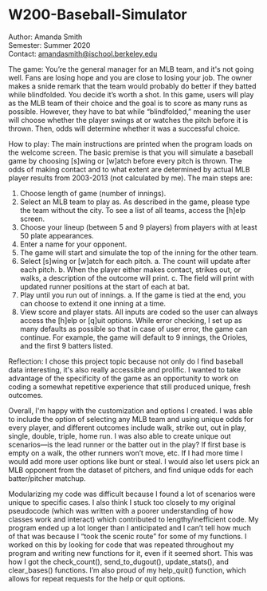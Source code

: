 # W200-Baseball-Simulator

Author: Amanda Smith\
Semester: Summer 2020\
Contact: amandasmith@ischool.berkeley.edu

The game: 
You’re the general manager for an MLB team, and it's not going well. Fans are losing hope and you are close to losing your job. The owner makes a snide remark that the team would probably do better if they batted while blindfolded. You decide it’s worth a shot. In this game, users will play as the MLB team of their choice and the goal is to score as many runs as possible. However, they have to bat while “blindfolded,” meaning the user will choose whether the player swings at or watches the pitch before it is thrown. Then, odds will determine whether it was a successful choice.

How to play:
The main instructions are printed when the program loads on the welcome screen. The basic premise is that you will simulate a baseball game by choosing [s]wing or [w]atch before every pitch is thrown. The odds of making contact and to what extent are determined by actual MLB player results from 2003-2013 (not calculated by me). The main steps are:
1. Choose length of game (number of innings).
2. Select an MLB team to play as. As described in the game, please type the team without the city. To see a
list of all teams, access the [h]elp screen.
3. Choose your lineup (between 5 and 9 players) from players with at least 50 plate appearances.
4. Enter a name for your opponent.
5. The game will start and simulate the top of the inning for the other team.
6. Select [s]wing or [w]atch for each pitch.
a. The count will update after each pitch.
b. When the player either makes contact, strikes out, or walks, a description of the outcome will
print.
c. The field will print with updated runner positions at the start of each at bat.
7. Play until you run out of innings.
a. If the game is tied at the end, you can choose to extend it one inning at a time.
8. View score and player stats.
All inputs are coded so the user can always access the [h]elp or [q]uit options. While error checking, I set up as many defaults as possible so that in case of user error, the game can continue. For example, the game will default to 9 innings, the Orioles, and the first 9 batters listed.


Reflection:
I chose this project topic because not only do I find baseball data interesting, it's also really accessible and prolific. I wanted to take advantage of the specificity of the game as an opportunity to work on coding a somewhat repetitive experience that still produced unique, fresh outcomes.

Overall, I'm happy with the customization and options I created. I was able to include the option of selecting any MLB team and using unique odds for every player, and different outcomes include walk, strike out, out in play, single, double, triple, home run. I was also able to create unique out scenarios—is the lead runner or the batter out in the play? If first base is empty on a walk, the other runners won’t move, etc. If I had more time I would add more user options like bunt or steal. I would also let users pick an MLB opponent from the dataset of pitchers, and find unique odds for each batter/pitcher matchup.

Modularizing my code was difficult because I found a lot of scenarios were unique to specific cases. I also think I stuck too closely to my original pseudocode (which was written with a poorer understanding of how classes work and interact) which contributed to lengthy/inefficient code. My program ended up a lot longer than I anticipated and I can’t tell how much of that was because I “took the scenic route” for some of my functions. I worked on this by looking for code that was repeated throughout my program and writing new functions for it, even if it seemed short. This was how I got the check_count(), send_to_dugout(), update_stats(), and clear_bases() functions. I’m also proud of my help_quit() function, which allows for repeat requests for the help or quit options.
